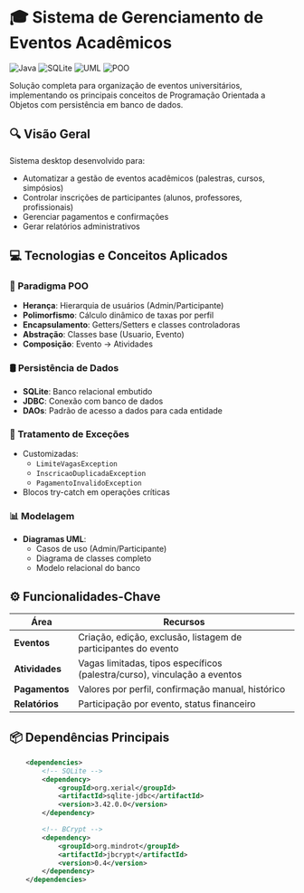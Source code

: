 # 🎓 Sistema de Gerenciamento de Eventos Acadêmicos

![Java](https://img.shields.io/badge/Java-17%2B-orange)
![SQLite](https://img.shields.io/badge/SQLite-3-blue)
![UML](https://img.shields.io/badge/UML-Diagramas-9cf)
![POO](https://img.shields.io/badge/POO-Avançado-success)

Solução completa para organização de eventos universitários, implementando os principais conceitos de Programação Orientada a Objetos com persistência em banco de dados.

## 🔍 Visão Geral

Sistema desktop desenvolvido para:

- Automatizar a gestão de eventos acadêmicos (palestras, cursos, simpósios)
- Controlar inscrições de participantes (alunos, professores, profissionais)
- Gerenciar pagamentos e confirmações
- Gerar relatórios administrativos

## 💻 Tecnologias e Conceitos Aplicados

### 🧠 Paradigma POO

- **Herança**: Hierarquia de usuários (Admin/Participante)
- **Polimorfismo**: Cálculo dinâmico de taxas por perfil
- **Encapsulamento**: Getters/Setters e classes controladoras
- **Abstração**: Classes base (Usuario, Evento)
- **Composição**: Evento → Atividades

### 🛢️ Persistência de Dados

- **SQLite**: Banco relacional embutido
- **JDBC**: Conexão com banco de dados
- **DAOs**: Padrão de acesso a dados para cada entidade

### 🚨 Tratamento de Exceções

- Customizadas:
  - `LimiteVagasException`
  - `InscricaoDuplicadaException`
  - `PagamentoInvalidoException`
- Blocos try-catch em operações críticas

### 📊 Modelagem

- **Diagramas UML**:
  - Casos de uso (Admin/Participante)
  - Diagrama de classes completo
  - Modelo relacional do banco

## ⚙️ Funcionalidades-Chave

| Área           | Recursos                                                                  |
| -------------- | ------------------------------------------------------------------------- |
| **Eventos**    | Criação, edição, exclusão, listagem de participantes do evento            |
| **Atividades** | Vagas limitadas, tipos específicos (palestra/curso), vinculação a eventos |
| **Pagamentos** | Valores por perfil, confirmação manual, histórico                         |
| **Relatórios** | Participação por evento, status financeiro                                |

## 📦 Dependências Principais

```xml
    <dependencies>
        <!-- SQLite -->
        <dependency>
            <groupId>org.xerial</groupId>
            <artifactId>sqlite-jdbc</artifactId>
            <version>3.42.0.0</version>
        </dependency>

        <!-- BCrypt -->
        <dependency>
            <groupId>org.mindrot</groupId>
            <artifactId>jbcrypt</artifactId>
            <version>0.4</version>
        </dependency>
    </dependencies>
```
